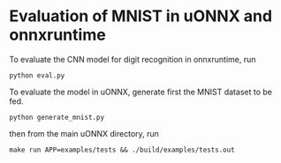 # Evaluation of MNIST in uONNX and onnxruntime

To evaluate the CNN model for digit recognition in onnxruntime, run 

```
python eval.py
```

To evaluate the model in uONNX, generate first the MNIST dataset to be fed. 

```
python generate_mnist.py
```

then from the main uONNX directory, run

```
make run APP=examples/tests && ./build/examples/tests.out
```